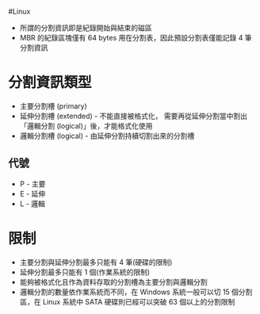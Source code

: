 #Linux 

 - 所謂的分割資訊即是紀錄開始與結束的磁區
 - MBR 的紀錄區塊僅有 64 bytes 用在分割表，因此預設分割表僅能記錄 4 筆分割資訊

# 分割資訊類型
 - 主要分割槽 (primary)
 - 延伸分割槽 (extended) - 不能直接被格式化， 需要再從延伸分割當中割出「邏輯分割 (logical)」後，才能格式化使用
 - 邏輯分割槽 (logical) - 由延伸分割持續切割出來的分割槽

## 代號
 - P - 主要
 - E - 延伸
 - L - 邏輯

# 限制
- 主要分割與延伸分割最多只能有 4 筆(硬碟的限制)
- 延伸分割最多只能有 1 個(作業系統的限制)
- 能夠被格式化且作為資料存取的分割槽為主要分割與邏輯分割
- 邏輯分割的數量依作業系統而不同，在 Windows 系統一般可以切 15 個分割區，在 Linux 系統中 SATA 硬碟則已經可以突破 63 個以上的分割限制
